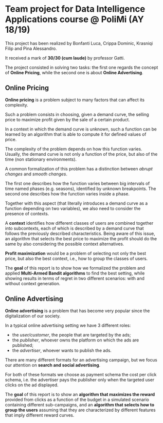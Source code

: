 # Team project for Data Intelligence Applications course @ PoliMi (AY 18/19)

This project has been realized by Bonfanti Luca, Crippa Dominic, Krasniqi Filip and Pina Alessandro.

It received a mark of **30/30 (cum laude)** by professor Gatti.

The project consisted in solving two tasks: the first one regards the concept of **Online Pricing**, while the second one is about **Online Advertising**.

## Online Pricing

**Online pricing** is a problem subject to many factors that can affect its complexity.

Such a problem consists in choosing, given a demand curve, the selling price to maximize profit given by the sale of a certain product.

In a context in which the demand curve is unknown, such a function can be learned by an algorithm that is able to compute it for defined values of price. 

The complexity of the problem depends on how this function varies. Usually, the demand curve is not only a function of the price, but also of the time (non stationary environments). 

A common formalization of this problem has a distinction between *abrupt changes* and *smooth changes*. 

The first one describes how the function varies between big intervals of time named phases (e.g. seasons), identified by unknown breakpoints.
The second one describes how the function varies inside a phase. 

Together with this aspect (that literally introduces a demand curve as a function depending on two variables), we also need to consider the presence of contexts. 

A **context** identifies how different classes of users are combined together into subcontexts, each of which is described by a demand curve that follows the previously described characteristics. 
Being aware of this issue, an algorithm that selects the best price to maximize the profit should do the same by also considering the possible context alternatives. 

**Profit maximization** would be a problem of selecting not only the best price, but also the best context, i.e., how to group the classes of users.

The **goal** of this report is to show how we formalized the problem and applied **Multi-Armed Bandit algorithms** to find the best setting, while showing results in terms of regret in two different scenarios: with and without context generation. 


## Online Advertising

**Online advertising** is a problem that has become very popular since the digitalization of our society. 

In a typical online advertising setting we have 3 different roles:
- the *user/customer*, the people that are targeted by the ads;
- the *publisher*, whoever owns the platform on which the ads are published;
- the *advertiser*, whoever wants to publish the ads.

There are many different formats for an advertising campaign, but we focus our attention on **search and social advertising**. 

For both of these formats we choose as payment schema the cost per click schema, i.e. the advertiser pays the publisher only when the targeted user clicks on the ad displayed.

The **goal** of this report is to show an **algorithm that maximizes the reward** provided from clicks as a function of the budget in a simulated scenario containing different sub-campaigns, and an **algorithm that selects how to group the users** assuming that they are characterized by different features that imply different reward curves.
